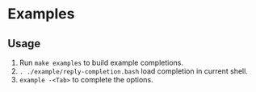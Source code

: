 # Examples

## Usage

1. Run `make examples` to build example completions.
2. `. ./example/reply-completion.bash` load completion in current shell.
3. `example -<Tab>` to complete the options.
